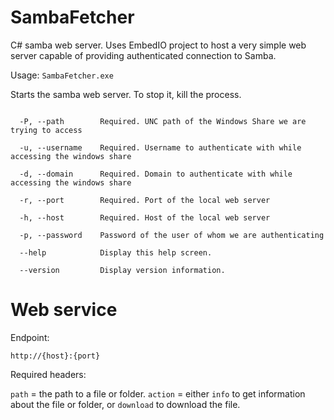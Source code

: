 # SambaFetcher

C# samba web server. Uses EmbedIO project to host a very simple web server capable of providing authenticated connection to Samba.

Usage: `SambaFetcher.exe`

Starts the samba web server. To stop it, kill the process.

```

  -P, --path        Required. UNC path of the Windows Share we are trying to access

  -u, --username    Required. Username to authenticate with while accessing the windows share

  -d, --domain      Required. Domain to authenticate with while accessing the windows share

  -r, --port        Required. Port of the local web server

  -h, --host        Required. Host of the local web server

  -p, --password    Password of the user of whom we are authenticating

  --help            Display this help screen.

  --version         Display version information.
```

# Web service

Endpoint: 

`http://{host}:{port}`

Required headers:

`path` = the path to a file or folder.
`action` = either `info` to get information about the file or folder, or `download` to download the file.
